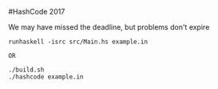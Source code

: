 #HashCode 2017

We may have missed the deadline, but problems don't expire

```
runhaskell -isrc src/Main.hs example.in

OR

./build.sh
./hashcode example.in 
```
